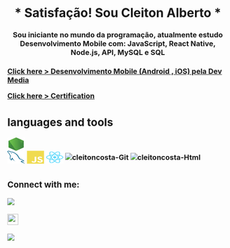 <h1 align="center"> * Satisfação! Sou Cleiton Alberto * </h1>
<h3 align="center">Sou iniciante no mundo da programação, atualmente estudo Desenvolvimento Mobile com:
JavaScript, React Native, Node.js, API, MySQL e SQL </h3>
<h3> 

 <a href="https://www.devmedia.com.br/perfil/josicleiton-alberto-da-costa" alt="Devmedia.com.br"> Click here > Desenvolvimento Mobile (Android , iOS) pela Dev Media </a>
 
<a href="https://www.devmedia.com.br/cursos/concluido/"> Click here > Certification </a>

 <div style="display: inline_block">
 
  <h2> languages ​​and tools </h2>
  <div style="display: inline_block">
   
  <img align="center" alt="cleitoncosta-Nodejs" height="30" width="40"
src="https://raw.githubusercontent.com/devicons/devicon/master/icons/nodejs/nodejs-original.svg">  
    <img align="center" alt="cleitoncosta-Mysql" height="30" width="40" src="https://raw.githubusercontent.com/devicons/devicon/master/icons/mysql/mysql-original.svg">
    <img align="center" alt="Cleitoncosta-Js" height="30" width="40" src="https://raw.githubusercontent.com/devicons/devicon/master/icons/javascript/javascript-plain.svg">
    <img align="center" alt="cleitoncosta-React" height="30" width="40" src="https://raw.githubusercontent.com/devicons/devicon/master/icons/react/react-original.svg"> 
    <img align="center" alt="cleitoncosta-Git" heigth="30" width="40" src="https://cdn.jsdelivr.net/gh/devicons/devicon/icons/git/git-original.svg" /> 
    <img align="center" alt="cleitoncosta-Html"
heigth="30" width="40" 
src="https://cdn.jsdelivr.net/gh/devicons/devicon/icons/adonisjs/adonisjs-original.svg" />                   
 </div>

  ##
  
  <h3>Connect with me:</h3> 

 <a href="https://instagram.com/jcleitoncosta" target="_blank"> <img 
   src="https://img.shields.io/badge/-Instagram-%23E4405F?style=for-the-badge&logo=instagram&logoColor=white" target="_blank"></a>
  
  <a href="https://www.linkedin.com/me?trk=p_mwlite_feed_updates-secondary_nav" target="_blank"> <img width= "25" height="25"
  src="https://cdn.jsdelivr.net/gh/devicons/devicon/icons/linkedin/linkedin-original.svg"/> </a>
  
 <a href = "mailto:cleiton-2506@hotmail.com"><img src="https://img.shields.io/badge/-Hotmail-%23333?style=for-the-badge&logo=hotmail&logoColor=white" target="_blank"></a>
</div>
